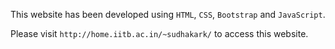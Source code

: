 This website has been developed using `HTML`, `CSS`, `Bootstrap` and `JavaScript`. 

Please visit `http://home.iitb.ac.in/~sudhakark/` to access this website. 

